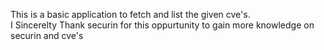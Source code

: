 This is a basic application to fetch and list the given cve's.  
I Sincerelty Thank securin for this oppurtunity to gain more knowledge on securin and cve's
